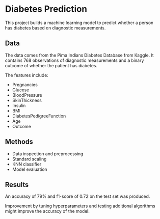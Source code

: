 # Diabetes Prediction

This project builds a machine learning model to predict whether a person has diabetes based on diagnostic measurements.

## Data

The data comes from the Pima Indians Diabetes Database from Kaggle. It contains 768 observations of diagnostic measurements and a binary outcome of whether the patient has diabetes.

The features include:

- Pregnancies  
- Glucose 
- BloodPressure
- SkinThickness
- Insulin 
- BMI 
- DiabetesPedigreeFunction
- Age
- Outcome

## Methods

- Data inspection and preprocessing 
- Standard scaling
- KNN classifier
- Model evaluation

## Results

An accuracy of 79% and f1-score of 0.72 on the test set was produced.

Improvement by tuning hyperparameters and testing additional algorithms might improve the accuracy of the model.
